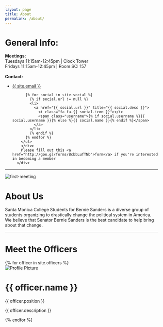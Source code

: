 ```yaml
---
layout: page
title: About
permalink: /about/
---
```


<div class="About">
  <div class="General-Info">
    <h1> General Info: </h1>
      <div class="Info-Elements">
      <b>Meetings:</b> <br> Tuesdays 11:15am-12:45pm | Clock Tower <br>
                            Fridays 11:15am-12:45pm | Room SCI 157 <br><br>
      <b>Contact: </b>
        <div class="site-contact">
        <ul class="social-media-list">
          <li>
            <a href="mailto:{{ site.email }}">
              <i class="fa fa-envelope-o"></i>
              <span class="username">{{ site.email }}</span>
            </a>
          </li>

          {% for social in site.social %}
            {% if social.url != null %}
            <li>
              <a href="{{ social.url }}" title="{{ social.desc }}">
                <i class="fa fa-{{ social.icon }}"></i>
                <span class="username">{% if social.username %}{{ social.username }}{% else %}{{ social.name }}{% endif %}</span>
              </a>
            </li>
            {% endif %}
          {% endfor %}
        </ul>
        </div>
        Please fill out this <a href="http://goo.gl/forms/BcbbLufTNb">form</a> if you're interested in becoming a member 
      </div>
  </div>
  
  <hr>
  
  <div class="about-section">
     <img src="{{ site.baseurl }}/assets/imgs/fight-for-15.jpg" title="first-meeting" class="image">
     <div class="about-content">
     <h1> About Us </h1>
     <p> Santa Monica College Students for Bernie Sanders is a diverse group of students organizing
     to drastically change the political system in America. We believe that Senator Bernie Sanders 
     is the best candidate to help bring about that change.</p>
     </div> 
  </div>
 
 <hr>
 
 <div class="about-section">
 <h1> Meet the Officers </h1>
 {% for officer in site.officers %}
 <div class="officer">
  <img src="{{ site.baseurl }}{{ officer.img }}" title="Profile Picture" class="profile">
  <div class="content">
      <h1 class="officer-title"> {{ officer.name }} </h1>
      <p class="officer-position"> {{ officer.position }} </p>
      <p>{{ officer.description }}</p>
  </div>
 </div>
 {% endfor %}
 
 </div>
  
</div>


